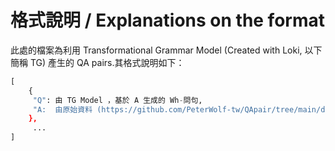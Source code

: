 # 格式說明 / Explanations on the format

此處的檔案為利用 Transformational Grammar Model (Created with Loki, 以下簡稱 TG) 產生的 QA pairs.其格式說明如下：

```python
[
    {
     "Q": 由 TG Model ，基於 A 生成的 Wh-問句,
     "A:  由原始資料 (https://github.com/PeterWolf-tw/QApair/tree/main/data) 經前處理後產生的直述句。
    },
     ...
]
```
